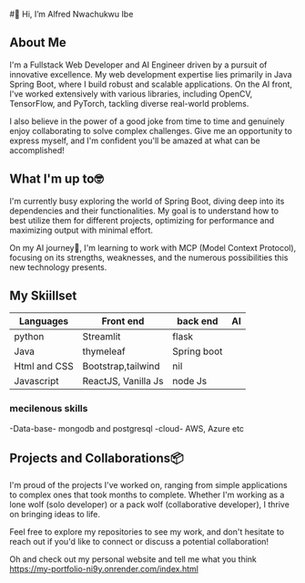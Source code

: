 #👋 Hi, I’m Alfred Nwachukwu Ibe

## About Me 
I'm a Fullstack Web Developer and AI Engineer driven by a pursuit of innovative excellence. My web development expertise lies primarily in Java Spring Boot, where I build robust and scalable applications. On the AI front, I've worked extensively with various libraries, including OpenCV, TensorFlow, and PyTorch, tackling diverse real-world problems.

I also believe in the power of a good joke from time to time and genuinely enjoy collaborating to solve complex challenges. Give me an opportunity to express myself, and I'm confident you'll be amazed at what can be accomplished!

## What I'm up to🤓
I'm currently busy exploring the world of Spring Boot, diving deep into its dependencies and their functionalities. My goal is to understand how to best utilize them for different projects, optimizing for performance and maximizing output with minimal effort.

On my AI journey🤖, I'm learning to work with MCP (Model Context Protocol), focusing on its strengths, weaknesses, and the numerous possibilities this new technology presents.

## My Skiillset 
| Languages | Front end | back end| AI |
| -------- | -------- | -------- |---------|
| python | Streamlit | flask ||Tensorflow, pytorch |
| Java | thymeleaf | Spring boot|| open-cv |
| Html and CSS | Bootstrap,tailwind | nil || nil |
| Javascript | ReactJS, Vanilla Js | node Js || nil |
### mecilenous skills
-Data-base- mongodb and postgresql
-cloud- AWS, Azure etc

## Projects and Collaborations📦
I'm proud of the projects I've worked on, ranging from simple applications to complex ones that took months to complete. Whether I'm working as a lone wolf (solo developer) or a pack wolf (collaborative developer), I thrive on bringing ideas to life.

Feel free to explore my repositories to see my work, and don't hesitate to reach out if you'd like to connect or discuss a potential collaboration!

Oh and check out  my personal website  and tell me what you think
https://my-portfolio-ni9y.onrender.com/index.html


<!---
Alfybooze/Alfybooze is a ✨ special ✨ repository because its `README.md` (this file) appears on your GitHub profile.
You can click the Preview link to take a look at your changes.
--->
